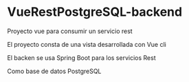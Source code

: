 # VueRestPostgreSQL-backend
Proyecto vue para consumir un servicio rest

El proyecto consta de una vista desarrollada con Vue cli

El backen se usa Spring Boot para los servicios Rest

Como base de datos PostgreSQL
